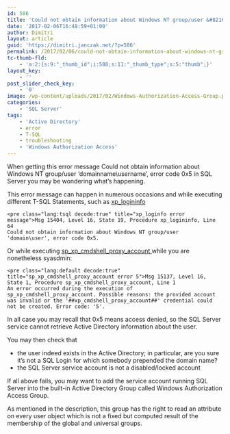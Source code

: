 ```yaml
---
id: 586
title: 'Could not obtain information about Windows NT group/user &#8216;domain\user&#8217;, error code 0x5'
date: '2017-02-06T16:48:59+01:00'
author: Dimitri
layout: article
guid: 'https://dimitri.janczak.net/?p=586'
permalink: /2017/02/06/could-not-obtain-information-about-windows-nt-groupuser-domainuser-error-code-0x5/
tc-thumb-fld:
    - 'a:2:{s:9:"_thumb_id";i:588;s:11:"_thumb_type";s:5:"thumb";}'
layout_key:
    - ''
post_slider_check_key:
    - '0'
image: /wp-content/uploads/2017/02/Windows-Authorization-Access-Group.png
categories:
    - 'SQL Server'
tags:
    - 'Active Directory'
    - error
    - T-SQL
    - troubleshooting
    - 'Windows Authorization Access'
---
```


When getting this error message <span lang="EN-US">Could not obtain information about Windows NT group/user ‘domainname\\username’, error code 0x5 in SQL Server you may be wondering what’s happening.</span>

This error message can happen in numerous occasions and while executing different T-SQL Statements, such as [xp\_logininfo](https://msdn.microsoft.com/en-us/library/ms190369.aspx)

```
<pre class="lang:tsql decode:true" title="xp_loginfo error message">Msg 15404, Level 16, State 19, Procedure xp_logininfo, Line 64
Could not obtain information about Windows NT group/user 'domain\user', error code 0x5.
```

Or while executing [sp\_xp\_cmdshell\_proxy\_account ](https://msdn.microsoft.com/en-us/library/ms190359.aspx)while you are nonetheless syasdmin:

```
<pre class="lang:default decode:true" title="sp_xp_cmdshell_proxy_account error 5">Msg 15137, Level 16, State 1, Procedure sp_xp_cmdshell_proxy_account, Line 1
An error occurred during the execution of sp_xp_cmdshell_proxy_account. Possible reasons: the provided account was invalid or the '##xp_cmdshell_proxy_account##' credential could not be created. Error code: '5'.
```

In all case you may recall that 0x5 means access denied, so the SQL Server service cannot retrieve Active Directory information about the user.

You may then check that

- the user indeed exists in the Active Directory; in particular, are you sure it’s not a SQL Login for which somebody prepended the domain name?
- the SQL Server service account is not a disabled/locked account

If all above fails, you may want to add the service account running SQL Server into the built-in Active Directory Group called Windows Authorization Access Group.

As mentioned in the description, this group has the right to read an attribute on every user object which is not a fixed but computed result of the membership of the global and universal groups.